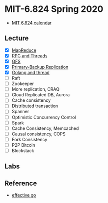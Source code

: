 # MIT-6.824 Spring 2020

- [MIT 6.824 calendar](https://pdos.csail.mit.edu/6.824/schedule.html)

## Lecture
- [x] [MapReduce](lectures/1.MapReduce.md)
- [x] [RPC and Threads](lectures/2.RPC%20and%20Threads.md)
- [x] [GFS](lectures/3.GFS.md)
- [x] [Primary-Backup Replication](lectures/4.Primary-Backup%20replication.md)
- [x] [Golang and thread](lectures/5.Golang%20and%20thread.md)
- [ ] Raft
- [ ] Zookeeper
- [ ] More replication, CRAQ
- [ ] Cloud Replicated DB, Aurora
- [ ] Cache consistency
- [ ] Distributed transaction
- [ ] Spanner
- [ ] Optimistic Concurrency Control
- [ ] Spark
- [ ] Cache Consistency, Memcached
- [ ] Causal consistency, COPS
- [ ] Fork Consistency
- [ ] P2P Bitcoin
- [ ] Blockstack

## Labs


## Reference
- [effective go](https://golang.org/doc/effective_go.html)